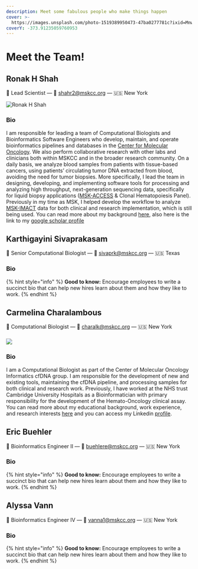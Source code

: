 ```yaml
---
description: Meet some fabulous people who make things happen
cover: >-
  https://images.unsplash.com/photo-1519389950473-47ba0277781c?ixid=MnwxMjA3fDB8MHxwaG90by1wYWdlfHx8fGVufDB8fHx8&ixlib=rb-1.2.1&auto=format&fit=crop&w=2970&q=80
coverY: -373.91235059760953
---
```


# Meet the Team!

## Ronak H Shah

👋 Lead Scientist — 💌 shahr2@mskcc.org — 🇺🇸 New York&#x20;

![Ronak H Shah](<../.gitbook/assets/bergerlab\_shah-ronak\_1200x800 (1).jpg>)

### Bio

I am responsible for leading a team of Computational Biologists and Bioinformatics Software Engineers who develop, maintain, and operate bioinformatics pipelines and databases in the [Center for Molecular Oncology](https://nam12.safelinks.protection.outlook.com/?url=https%3A%2F%2Fwww.mskcc.org%2Fresearch-programs%2Fmolecular-oncology\&data=04%7C01%7Cchristine.lovly%40vumc.org%7Cb9afb95bf0414b79012c08d9e8017117%7Cef57503014244ed8b83c12c533d879ab%7C0%7C0%7C637795915347577338%7CUnknown%7CTWFpbGZsb3d8eyJWIjoiMC4wLjAwMDAiLCJQIjoiV2luMzIiLCJBTiI6Ik1haWwiLCJXVCI6Mn0%3D%7C3000\&sdata=uhfPN8EdpbLlhjymXuKeHPlDYH8de9Yr6BJfrO%2B7egI%3D\&reserved=0). We also perform collaborative research with other labs and clinicians both within MSKCC and in the broader research community. On a daily basis, we analyze blood samples from patients with tissue-based cancers, using patients’ circulating tumor DNA extracted from blood, avoiding the need for tumor biopsies. More specifically, I lead the team in designing, developing, and implementing software tools for processing and analyzing high throughput, next-generation sequencing data, specifically for liquid biopsy applications ([MSK-ACCESS](https://nam12.safelinks.protection.outlook.com/?url=https%3A%2F%2Fwww.mskcc.org%2Fdepartments%2Fdivision-solid-tumor-oncology%2Fearly-drug-development-service-phase-clinical-trials%2Fprecision-medicine-approach%2Fmsk-access\&data=04%7C01%7Cchristine.lovly%40vumc.org%7Cb9afb95bf0414b79012c08d9e8017117%7Cef57503014244ed8b83c12c533d879ab%7C0%7C0%7C637795915347577338%7CUnknown%7CTWFpbGZsb3d8eyJWIjoiMC4wLjAwMDAiLCJQIjoiV2luMzIiLCJBTiI6Ik1haWwiLCJXVCI6Mn0%3D%7C3000\&sdata=xwCdfZzOIaVKoq6W3DXGbPGYwU2ADfMJbu7%2FxiCMpQo%3D\&reserved=0) & Clonal Hematopoiesis Panel). Previously in my time as MSK, I helped develop the workflow to analyze [MSK-IMACT](https://nam12.safelinks.protection.outlook.com/?url=https%3A%2F%2Fwww.mskcc.org%2Fdepartments%2Fdivision-solid-tumor-oncology%2Fearly-drug-development-service-phase-clinical-trials%2Fprecision-medicine-approach%2Fmsk-impact\&data=04%7C01%7Cchristine.lovly%40vumc.org%7Cb9afb95bf0414b79012c08d9e8017117%7Cef57503014244ed8b83c12c533d879ab%7C0%7C0%7C637795915347577338%7CUnknown%7CTWFpbGZsb3d8eyJWIjoiMC4wLjAwMDAiLCJQIjoiV2luMzIiLCJBTiI6Ik1haWwiLCJXVCI6Mn0%3D%7C3000\&sdata=2Q6UrR6K8U1DriXjUC22CjhOlu9IN7lEVW2ji1LDWQc%3D\&reserved=0) data for both clinical and research implementation, which is still being used. You can read more about my background [here](https://nam12.safelinks.protection.outlook.com/?url=https%3A%2F%2Frhshah.github.io%2Fabout%2F\&data=04%7C01%7Cchristine.lovly%40vumc.org%7Cb9afb95bf0414b79012c08d9e8017117%7Cef57503014244ed8b83c12c533d879ab%7C0%7C0%7C637795915347577338%7CUnknown%7CTWFpbGZsb3d8eyJWIjoiMC4wLjAwMDAiLCJQIjoiV2luMzIiLCJBTiI6Ik1haWwiLCJXVCI6Mn0%3D%7C3000\&sdata=L%2B6LBc8wlhmqq0SqsNnV8KqzDHj3azum1kg0jmA%2BO4A%3D\&reserved=0), also here is the link to my [google scholar profile](https://nam12.safelinks.protection.outlook.com/?url=https%3A%2F%2Ftinyurl.com%2Fycfn9av2\&data=04%7C01%7Cchristine.lovly%40vumc.org%7Cb9afb95bf0414b79012c08d9e8017117%7Cef57503014244ed8b83c12c533d879ab%7C0%7C0%7C637795915347577338%7CUnknown%7CTWFpbGZsb3d8eyJWIjoiMC4wLjAwMDAiLCJQIjoiV2luMzIiLCJBTiI6Ik1haWwiLCJXVCI6Mn0%3D%7C3000\&sdata=o2yuVu3d%2B9BPuCc7m1R5vgtdPP4lacaq7w2Wx0BN6rw%3D\&reserved=0)

## Karthigayini Sivaprakasam

👋 Senior Computational Biologist — 💌 sivaprk@mskcc.org — 🇺🇸 Texas

### Bio

{% hint style="info" %}
**Good to know:** Encourage employees to write a succinct bio that can help new hires learn about them and how they like to work.
{% endhint %}



## Carmelina Charalambous

👋 Computational Biologist — 💌 charalk@mskcc.org — 🇺🇸 New York

### ![](../.gitbook/assets/photo\_karmelina.jpg)

### Bio

I am a Computational Biologist as part of the Center of Molecular Oncology Informatics cfDNA group. I am responsible for the development of new and existing tools,  maintaining the cfDNA pipeline, and processing samples for both clinical and research work. Previously, I have worked at the NHS trust Cambridge University Hospitals as a Bioinformatician with primary responsibility for the development of the Hemato-Oncology clinical assay. You can read more about my educational background, work experience, and research interests [here](https://carmelinacharalambous.github.io/about/) and you can access my Linkedin [profile](https://www.linkedin.com/in/carmelina-charalambous/).





## Eric Buehler

👋 Bioinformatics Engineer II — 💌 buehlere@mskcc.org — 🇺🇸 New York

### Bio

{% hint style="info" %}
**Good to know:** Encourage employees to write a succinct bio that can help new hires learn about them and how they like to work.
{% endhint %}



## Alyssa Vann

👋 Bioinformatics Engineer IV — 💌 vanna1@mskcc.org — 🇺🇸 New York

### Bio

{% hint style="info" %}
**Good to know:** Encourage employees to write a succinct bio that can help new hires learn about them and how they like to work.
{% endhint %}
